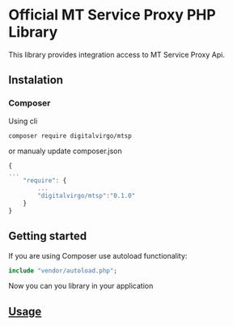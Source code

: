# Official MT Service Proxy PHP Library

This library provides integration access to MT Service Proxy Api.


## Instalation
### Composer 
Using cli
```
composer require digitalvirgo/mtsp
```      

or manualy update composer.json
```javascript
{
...
    "require": {
        ...
        "digitalvirgo/mtsp":"0.1.0"
    }
}
```

## Getting started
If you are using Composer use autoload functionality:
```php
include "vendor/autoload.php";
```

Now you can you library in your application

## [Usage](docs/)